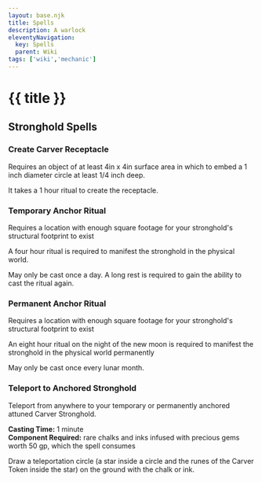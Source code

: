 ```yaml
---
layout: base.njk
title: Spells
description: A warlock
eleventyNavigation:
  key: Spells
  parent: Wiki
tags: ['wiki','mechanic']    
---
```


# {{ title }}

## Stronghold Spells

### Create Carver Receptacle

Requires an object of at least 4in x 4in surface area in which to embed a 1 inch diameter circle at least 1/4 inch deep.

It takes a 1 hour ritual to create the receptacle.

### Temporary Anchor Ritual

Requires a location with enough square footage for your stronghold's structural footprint to exist

A four hour ritual is required to manifest the stronghold in the physical world.

May only be cast once a day. A long rest is required to gain the ability to cast the ritual again.

### Permanent Anchor Ritual

Requires a location with enough square footage for your stronghold's structural footprint to exist

An eight hour ritual on the night of the new moon is required to manifest the stronghold in the physical world permanently

May only be cast once every lunar month.

### Teleport to Anchored Stronghold

Teleport from anywhere to your temporary or permanently anchored attuned Carver Stronghold.

**Casting Time:** 1 minute  
**Component Required:** rare chalks and inks infused with precious gems worth 50 gp, which the spell consumes  

Draw a teleportation circle (a star inside a circle and the runes of the Carver Token inside the star) on the ground with the chalk or ink.